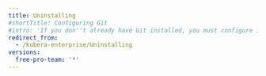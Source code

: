 ```yaml
---
title: Uninstalling 
#shortTitle: Configuring Git
#intro: 'If you don''t already have Git installed, you must configure it before using GitHub Desktop.'
redirect_from:
  - /kubera-enterprise/Uninstalling
versions:
  free-pro-team: '*'
---
```


